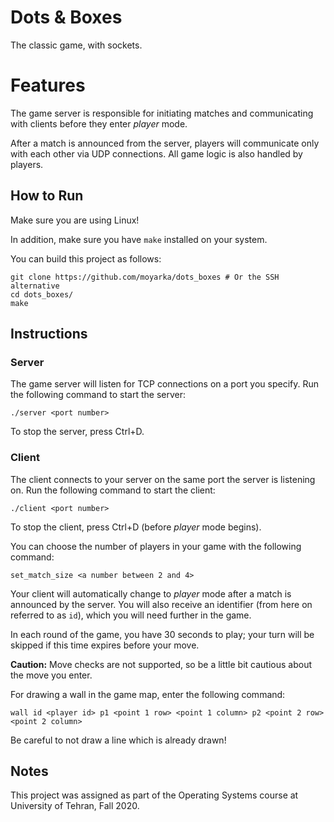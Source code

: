 # Dots & Boxes
The classic game, with sockets.

# Features

The game server is responsible for initiating matches
and communicating with clients before they enter _player_ mode.

After a match is announced from the server, players will communicate only with each other via UDP connections.
All game logic is also handled by players.

## How to Run

Make sure you are using Linux!

In addition, make sure you have `make` installed on your system.

You can build this project as follows:

```
git clone https://github.com/moyarka/dots_boxes # Or the SSH alternative
cd dots_boxes/
make
```
## Instructions

### Server

The game server will listen for TCP connections on a port you specify.
Run the following command to start the server:

```
./server <port number>
```

To stop the server, press Ctrl+D.

### Client

The client connects to your server on the same port the server is listening on.
Run the following command to start the client:

```
./client <port number>
```

To stop the client, press Ctrl+D (before _player_ mode begins).

You can choose the number of players in your game with the following command:

```
set_match_size <a number between 2 and 4>
```

Your client will automatically change to _player_ mode after a match is announced by the server.
You will also receive an identifier (from here on referred to as `id`),
which you will need further in the game.

In each round of the game, you have 30 seconds to play;
your turn will be skipped if this time expires before your move.

**Caution:** Move checks are not supported,
so be a little bit cautious about the move you enter.

For drawing a wall in the game map, enter the following command: 
```
wall id <player id> p1 <point 1 row> <point 1 column> p2 <point 2 row> <point 2 column>
```

Be careful to not draw a line which is already drawn!

## Notes

This project was assigned as part of the Operating Systems course at University of Tehran, Fall 2020.
